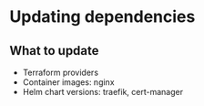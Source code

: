 # Updating dependencies

## What to update

- Terraform providers
- Container images: nginx
- Helm chart versions: traefik, cert-manager
